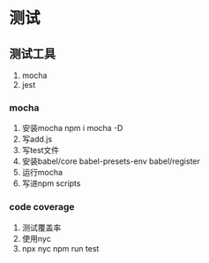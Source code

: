 # 测试

## 测试工具

1. mocha
2. jest

### mocha

1. 安装mocha
npm i mocha -D
2. 写add.js
3. 写test文件
4. 安装babel/core babel-presets-env babel/register
5. 运行mocha
6. 写进npm scripts

### code coverage

1. 测试覆盖率
2. 使用nyc
3. npx nyc npm run test
